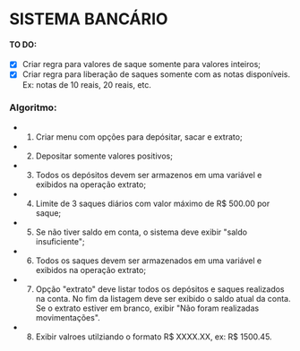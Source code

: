# SISTEMA BANCÁRIO 

#### TO DO: 
- [x] Criar regra para valores de saque somente para valores inteiros;
- [x] Criar regra para liberação de saques somente com as notas disponíveis. Ex: notas de 10 reais, 20 reais, etc.

### Algoritmo:

- 1. Criar menu com opções para depósitar, sacar e extrato;

- 2. Depositar somente valores positivos;

- 3. Todos os depósitos devem ser armazenos em uma variável e exibidos na operação extrato;

- 4. Limite de 3 saques diários com valor máximo de R$ 500.00 por saque;

- 5. Se não tiver saldo em conta, o sistema deve exibir "saldo insuficiente";

- 6. Todos os saques devem ser armazenados em uma variável e exibidos na operação extrato;

- 7. Opção "extrato" deve listar todos os depósitos e saques realizados na conta. No fim da listagem deve ser exibido o saldo atual da conta. Se o extrato estiver em branco, exibir "Não foram realizadas movimentações".

- 8. Exibir valroes utilziando o formato R$ XXXX.XX, ex: R$ 1500.45.


